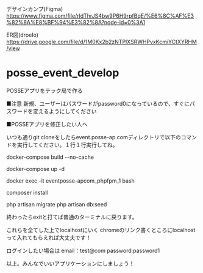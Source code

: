 デザインカンプ(Figma)
https://www.figma.com/file/rldThrJS4bw9P6H9rpfBqE/%E6%8C%AF%E3%82%8A%E8%BF%94%E3%82%8A?node-id=0%3A1

ER図(droeIo)
https://drive.google.com/file/d/1M0Kx2b2zNTPlXSRWHPvxKcmiYCtXYRHM/view


# posse_event_develop
POSSEアプリをテック局で作る

■注意
新規、ユーザーはパスワードがpassword0になっているので、すぐにパスワードを変えるようにしてください


■POSSEアプリを修正したい人へ

いつも通りgit cloneをしたらevent.posse-ap.comディレクトリで以下のコマンドを実行してください。１行１行実行してね。

docker-compose build --no-cache

docker-compose up -d

docker exec -it eventposse-apcom_phpfpm_1 bash

composer install

php artisan migrate
php artisan db:seed

終わったらexitと打てば普通のターミナルに戻ります。

これらを全てした上でlocalhostにいく
chromeのリンク書くところにlocalhostって入れてもらえれば大丈夫です！

ログインしたい場合は
email：test@com
password:password1

以上。みんなでいいアプリケーションにしましょう！
